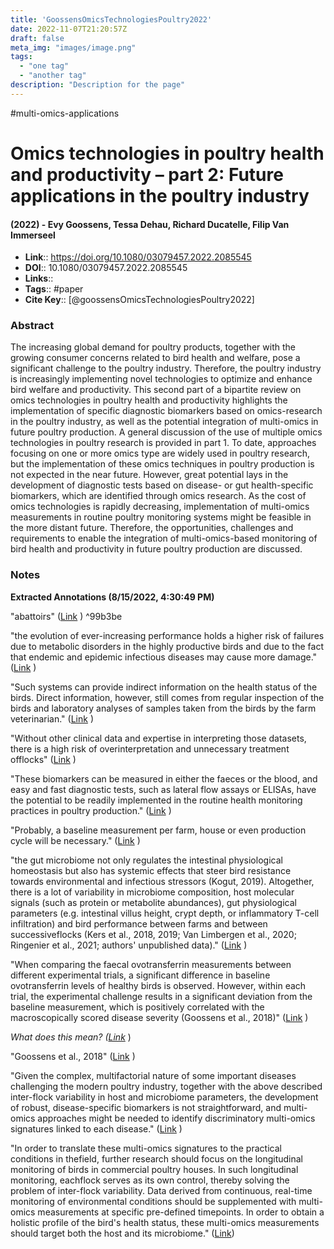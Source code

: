 ```yaml
---
title: 'GoossensOmicsTechnologiesPoultry2022'
date: 2022-11-07T21:20:57Z
draft: false
meta_img: "images/image.png"
tags:
  - "one tag"
  - "another tag"
description: "Description for the page"
---
```


#multi-omics-applications
# Omics technologies in poultry health and productivity – part 2: Future applications in the poultry industry
#### (2022) - Evy Goossens, Tessa Dehau, Richard Ducatelle, Filip Van Immerseel
- **Link**:: https://doi.org/10.1080/03079457.2022.2085545
- **DOI**:: 10.1080/03079457.2022.2085545
- **Links**:: 
- **Tags**:: #paper
- **Cite Key**:: [@goossensOmicsTechnologiesPoultry2022] 

### Abstract
The increasing global demand for poultry products, together with the growing consumer concerns related to bird health and welfare, pose a significant challenge to the poultry industry. Therefore, the poultry industry is increasingly implementing novel technologies to optimize and enhance bird welfare and productivity. This second part of a bipartite review on omics technologies in poultry health and productivity highlights the implementation of specific diagnostic biomarkers based on omics-research in the poultry industry, as well as the potential integration of multi-omics in future poultry production. A general discussion of the use of multiple omics technologies in poultry research is provided in part 1. To date, approaches focusing on one or more omics type are widely used in poultry research, but the implementation of these omics techniques in poultry production is not expected in the near future. However, great potential lays in the development of diagnostic tests based on disease- or gut health-specific biomarkers, which are identified through omics research. As the cost of omics technologies is rapidly decreasing, implementation of multi-omics measurements in routine poultry monitoring systems might be feasible in the more distant future. Therefore, the opportunities, challenges and requirements to enable the integration of multi-omics-based monitoring of bird health and productivity in future poultry production are discussed.

### Notes
<b>Extracted Annotations (8/15/2022, 4:30:49 PM)</b> 

<a id="^99b3be"></a> "abattoirs" ([Link](zotero://open-pdf/library/items/PFQJ4A67?page=2) ) ^99b3be

"the evolution of ever-increasing performance holds a higher risk of failures due to metabolic disorders in the highly productive birds and due to the fact that endemic and epidemic infectious diseases may cause more damage." ([Link](zotero://open-pdf/library/items/PFQJ4A67?page=2) )

"Such systems can provide indirect information on the health status of the birds. Direct information, however, still comes from regular inspection of the birds and laboratory analyses of samples taken from the birds by the farm veterinarian." ([Link](zotero://open-pdf/library/items/PFQJ4A67?page=2) )

"Without other clinical data and expertise in interpreting those datasets, there is a high risk of overinterpretation and unnecessary treatment offlocks" ([Link](zotero://open-pdf/library/items/PFQJ4A67?page=3) )

"These biomarkers can be measured in either the faeces or the blood, and easy and fast diagnostic tests, such as lateral flow assays or ELISAs, have the potential to be readily implemented in the routine health monitoring practices in poultry production." ([Link](zotero://open-pdf/library/items/PFQJ4A67?page=3) )

"Probably, a baseline measurement per farm, house or even production cycle will be necessary." ([Link](zotero://open-pdf/library/items/PFQJ4A67?page=3) )

"the gut microbiome not only regulates the intestinal physiological homeostasis but also has systemic effects that steer bird resistance towards environmental and infectious stressors (Kogut, 2019). Altogether, there is a lot of variability in microbiome composition, host molecular signals (such as protein or metabolite abundances), gut physiological parameters (e.g. intestinal villus height, crypt depth, or inflammatory T-cell infiltration) and bird performance between farms and between successiveflocks (Kers et al., 2018, 2019; Van Limbergen et al., 2020; Ringenier et al., 2021; authors' unpublished data)." ([Link](zotero://open-pdf/library/items/PFQJ4A67?page=3) )

"When comparing the faecal ovotransferrin measurements between different experimental trials, a significant difference in baseline ovotransferrin levels of healthy birds is observed. However, within each trial, the experimental challenge results in a significant deviation from the baseline measurement, which is positively correlated with the macroscopically scored disease severity (Goossens et al., 2018)" ([Link](zotero://open-pdf/library/items/PFQJ4A67?page=3) )

<i>What does this mean? ([Link](zotero://open-pdf/library/items/PFQJ4A67?page=3)</i> )

"Goossens et al., 2018" ([Link](zotero://open-pdf/library/items/PFQJ4A67?page=3) )

"Given the complex, multifactorial nature of some important diseases challenging the modern poultry industry, together with the above described inter-flock variability in host and microbiome parameters, the development of robust, disease-specific biomarkers is not straightforward, and multi-omics approaches might be needed to identify discriminatory multi-omics signatures linked to each disease." ([Link](zotero://open-pdf/library/items/PFQJ4A67?page=4) )

"In order to translate these multi-omics signatures to the practical conditions in thefield, further research should focus on the longitudinal monitoring of birds in commercial poultry houses. In such longitudinal monitoring, eachflock serves as its own control, thereby solving the problem of inter-flock variability. Data derived from continuous, real-time monitoring of environmental conditions should be supplemented with multi-omics measurements at specific pre-defined timepoints. In order to obtain a holistic profile of the bird's health status, these multi-omics measurements should target both the host and its microbiome." ([Link](zotero://open-pdf/library/items/PFQJ4A67?page=5))